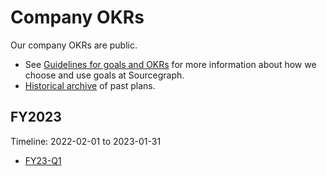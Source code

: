 # Company OKRs

Our company OKRs are public.

- See [Guidelines for goals and OKRs](guidelines.md) for more information about how we choose and use goals at Sourcegraph.
- [Historical archive](archive.md) of past plans.

## FY2023

Timeline: 2022-02-01 to 2023-01-31
- [FY23-Q1](2023_q1.md)
